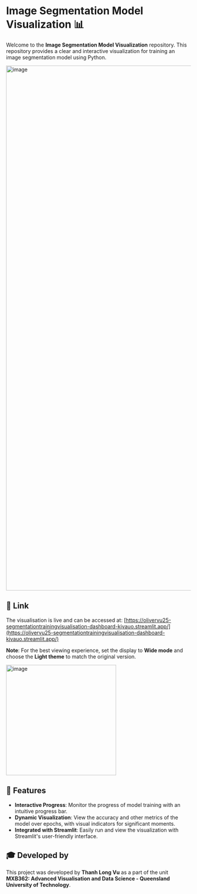 # Image Segmentation Model Visualization 📊

Welcome to the **Image Segmentation Model Visualization** repository. This repository provides a clear and interactive visualization for training an image segmentation model using Python.

<img width="1426" alt="image" src="https://github.com/olivervu25/SegmentationTrainingVisualisation/assets/56999718/2595c0b5-e970-44e4-adab-c0027bccb5ee">

## 🔗 Link

The visualisation is live and can be accessed at:
[https://olivervu25-segmentationtrainingvisualisation-dashboard-kjvauo.streamlit.app/](https://olivervu25-segmentationtrainingvisualisation-dashboard-kjvauo.streamlit.app/)

**Note**: For the best viewing experience, set the display to **Wide mode** and choose the **Light theme** to match the original version.

<img width="300" alt="image" src="https://github.com/olivervu25/SegmentationTrainingVisualisation/assets/56999718/6da4617e-f825-4f74-a2ab-10b5ac5594f6">

## 🌟 Features

- **Interactive Progress**: Monitor the progress of model training with an intuitive progress bar.
- **Dynamic Visualization**: View the accuracy and other metrics of the model over epochs, with visual indicators for significant moments.
- **Integrated with Streamlit**: Easily run and view the visualization with Streamlit's user-friendly interface.

## 🎓 Developed by

This project was developed by **Thanh Long Vu** as a part of the unit **MXB362: Advanced Visualisation and Data Science - Queensland University of Technology**.
